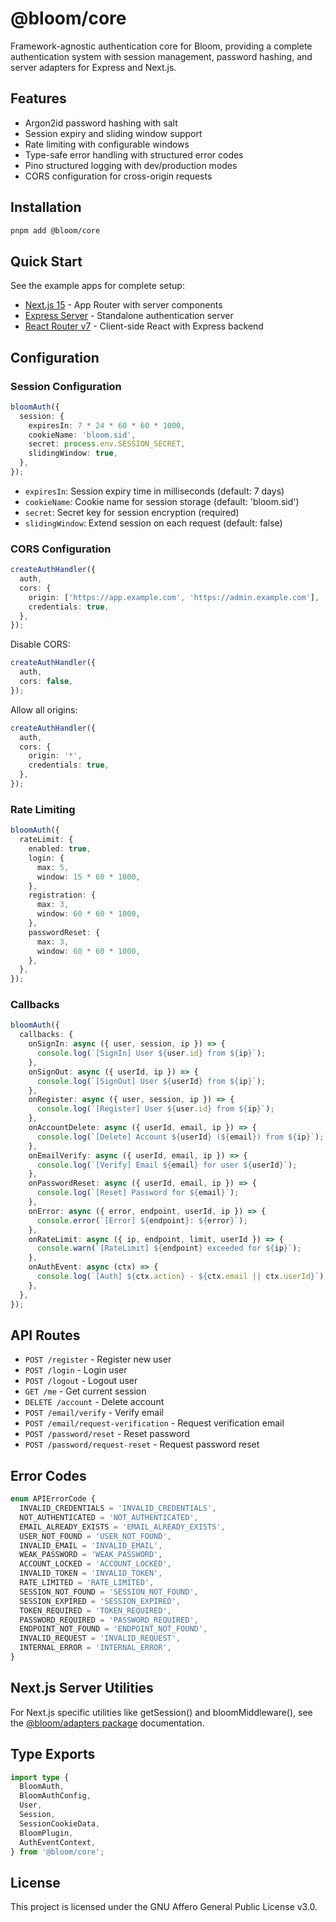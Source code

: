 # @bloom/core

Framework-agnostic authentication core for Bloom, providing a complete authentication system with session management, password hashing, and server adapters for Express and Next.js.

## Features

- Argon2id password hashing with salt
- Session expiry and sliding window support
- Rate limiting with configurable windows
- Type-safe error handling with structured error codes
- Pino structured logging with dev/production modes
- CORS configuration for cross-origin requests

## Installation

```bash
pnpm add @bloom/core
```

## Quick Start

See the example apps for complete setup:

- [Next.js 15](../../apps/next15) - App Router with server components
- [Express Server](../../apps/express-server) - Standalone authentication server
- [React Router v7](../../apps/react-router-v7) - Client-side React with Express backend

## Configuration

### Session Configuration

```typescript
bloomAuth({
  session: {
    expiresIn: 7 * 24 * 60 * 60 * 1000,
    cookieName: 'bloom.sid',
    secret: process.env.SESSION_SECRET,
    slidingWindow: true,
  },
});
```

- `expiresIn`: Session expiry time in milliseconds (default: 7 days)
- `cookieName`: Cookie name for session storage (default: 'bloom.sid')
- `secret`: Secret key for session encryption (required)
- `slidingWindow`: Extend session on each request (default: false)

### CORS Configuration

```typescript
createAuthHandler({
  auth,
  cors: {
    origin: ['https://app.example.com', 'https://admin.example.com'],
    credentials: true,
  },
});
```

Disable CORS:

```typescript
createAuthHandler({
  auth,
  cors: false,
});
```

Allow all origins:

```typescript
createAuthHandler({
  auth,
  cors: {
    origin: '*',
    credentials: true,
  },
});
```

### Rate Limiting

```typescript
bloomAuth({
  rateLimit: {
    enabled: true,
    login: {
      max: 5,
      window: 15 * 60 * 1000,
    },
    registration: {
      max: 3,
      window: 60 * 60 * 1000,
    },
    passwordReset: {
      max: 3,
      window: 60 * 60 * 1000,
    },
  },
});
```

### Callbacks

```typescript
bloomAuth({
  callbacks: {
    onSignIn: async ({ user, session, ip }) => {
      console.log(`[SignIn] User ${user.id} from ${ip}`);
    },
    onSignOut: async ({ userId, ip }) => {
      console.log(`[SignOut] User ${userId} from ${ip}`);
    },
    onRegister: async ({ user, session, ip }) => {
      console.log(`[Register] User ${user.id} from ${ip}`);
    },
    onAccountDelete: async ({ userId, email, ip }) => {
      console.log(`[Delete] Account ${userId} (${email}) from ${ip}`);
    },
    onEmailVerify: async ({ userId, email, ip }) => {
      console.log(`[Verify] Email ${email} for user ${userId}`);
    },
    onPasswordReset: async ({ userId, email, ip }) => {
      console.log(`[Reset] Password for ${email}`);
    },
    onError: async ({ error, endpoint, userId, ip }) => {
      console.error(`[Error] ${endpoint}: ${error}`);
    },
    onRateLimit: async ({ ip, endpoint, limit, userId }) => {
      console.warn(`[RateLimit] ${endpoint} exceeded for ${ip}`);
    },
    onAuthEvent: async (ctx) => {
      console.log(`[Auth] ${ctx.action} - ${ctx.email || ctx.userId}`);
    },
  },
});
```

## API Routes

- `POST /register` - Register new user
- `POST /login` - Login user
- `POST /logout` - Logout user
- `GET /me` - Get current session
- `DELETE /account` - Delete account
- `POST /email/verify` - Verify email
- `POST /email/request-verification` - Request verification email
- `POST /password/reset` - Reset password
- `POST /password/request-reset` - Request password reset

## Error Codes

```typescript
enum APIErrorCode {
  INVALID_CREDENTIALS = 'INVALID_CREDENTIALS',
  NOT_AUTHENTICATED = 'NOT_AUTHENTICATED',
  EMAIL_ALREADY_EXISTS = 'EMAIL_ALREADY_EXISTS',
  USER_NOT_FOUND = 'USER_NOT_FOUND',
  INVALID_EMAIL = 'INVALID_EMAIL',
  WEAK_PASSWORD = 'WEAK_PASSWORD',
  ACCOUNT_LOCKED = 'ACCOUNT_LOCKED',
  INVALID_TOKEN = 'INVALID_TOKEN',
  RATE_LIMITED = 'RATE_LIMITED',
  SESSION_NOT_FOUND = 'SESSION_NOT_FOUND',
  SESSION_EXPIRED = 'SESSION_EXPIRED',
  TOKEN_REQUIRED = 'TOKEN_REQUIRED',
  PASSWORD_REQUIRED = 'PASSWORD_REQUIRED',
  ENDPOINT_NOT_FOUND = 'ENDPOINT_NOT_FOUND',
  INVALID_REQUEST = 'INVALID_REQUEST',
  INTERNAL_ERROR = 'INTERNAL_ERROR',
}
```

## Next.js Server Utilities

For Next.js specific utilities like getSession() and bloomMiddleware(), see the [@bloom/adapters package](../adapters) documentation.

## Type Exports

```typescript
import type {
  BloomAuth,
  BloomAuthConfig,
  User,
  Session,
  SessionCookieData,
  BloomPlugin,
  AuthEventContext,
} from '@bloom/core';
```

## License

This project is licensed under the GNU Affero General Public License v3.0.
